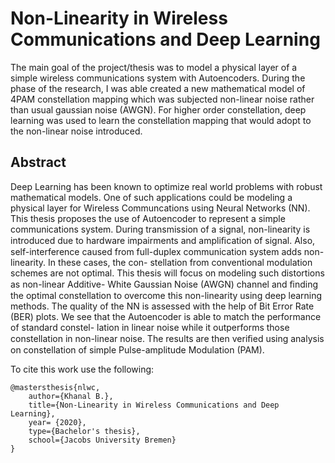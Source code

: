 # Non-Linearity in Wireless Communications and Deep Learning

The main goal of the project/thesis was to model a physical layer of a simple wireless communications
system with Autoencoders. During the phase of the research, I was able created a new mathematical model of 4PAM
constellation mapping which was subjected non-linear noise rather than usual gaussian noise (AWGN). 
For higher order constellation, deep learning was used to learn the constellation mapping that would adopt 
to the non-linear noise introduced.

## Abstract

Deep Learning has been known to optimize real world problems with robust
mathematical models. One of such applications could be modeling a physical
layer for Wireless Communcations using Neural Networks (NN). This thesis
proposes the use of Autoencoder to represent a simple communications system.
During transmission of a signal, non-linearity is introduced due to hardware
impairments and ampliﬁcation of signal. Also, self-interference caused from
full-duplex communication system adds non-linearity. In these cases, the con-
stellation from conventional modulation schemes are not optimal.
This thesis will focus on modeling such distortions as non-linear Additive-
White Gaussian Noise (AWGN) channel and ﬁnding the optimal constellation
to overcome this non-linearity using deep learning methods. The quality of
the NN is assessed with the help of Bit Error Rate (BER) plots. We see
that the Autoencoder is able to match the performance of standard constel-
lation in linear noise while it outperforms those constellation in non-linear
noise. The results are then veriﬁed using analysis on constellation of simple
Pulse-amplitude Modulation (PAM).

To cite this work use the following:

```
@mastersthesis{nlwc,
    author={Khanal B.},
    title={Non-Linearity in Wireless Communications and Deep Learning},
    year= {2020},
    type={Bachelor's thesis},
    school={Jacobs University Bremen}
}
```